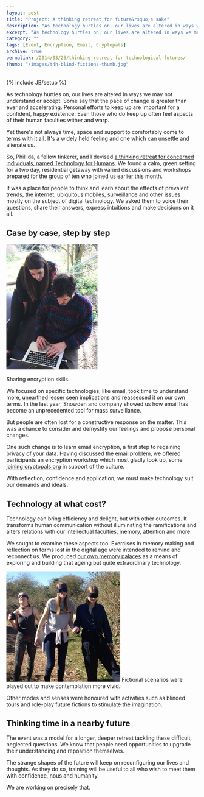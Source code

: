 ```yaml
---
layout: post
title: "Project: A thinking retreat for future&rsquo;s sake"
description: "As technology hurtles on, our lives are altered in ways we may not understand or accept. Some say that the pace of change is greater than ever and accelerating. Personal efforts to keep up are important for a confident, happy existence. Even those who do keep up often feel aspects of their human faculties wither and warp."
excerpt: "As technology hurtles on, our lives are altered in ways we may not understand or accept. Some say that the pace of change is greater than ever and accelerating. Personal efforts to keep up are important for a confident, happy existence. Even those who do keep up often feel aspects of their human faculties wither and warp."
category: ""
tags: [Event, Encryption, Email, Cryptopals]
archive: true
permalink: /2014/03/26/thinking-retreat-for-technological-futures/
thumb: "/images/t4h-blind-fictions-thumb.jpg"
---
```

{% include JB/setup %}

As technology hurtles on, our lives are altered in ways we may not understand or accept. Some say that the pace of change is greater than ever and accelerating. Personal efforts to keep up are important for a confident, happy existence. Even those who do keep up often feel aspects of their human faculties wither and warp.

Yet there's not always time, space and support to comfortably come to terms with it all. It's a widely held feeling and one which can unsettle and alienate us.

So, Phillida, a fellow tinkerer, and I devised <a href="http://matt.microsplash.org/2014/03/07/technology-for-humans/">a thinking retreat for concerned individuals, named Technology for Humans</a>. We found a calm, green setting for a two day, residential getaway with varied discussions and workshops prepared for the group of ten who joined us earlier this month.

It was a place for people to think and learn about the effects of prevalent trends, the internet, ubiquitous mobiles, surveillance and other issues mostly on the subject of digital technology. We asked them to voice their questions, share their answers, express intuitions and make decisions on it all.


Case by case, step by step
--------------------------

<div class="image-right-box small"><img class="image-right" src='/images/t4h-encryption.jpg'>
	<p>Sharing encryption skills.</p>
</div>

We focused on specific technologies, like email, took time to understand more, [unearthed lesser seen implications](https://immersion.media.mit.edu/viz#) and reassessed it on our own terms. In the last year, Snowden and company showed us how email has become an unprecedented tool for mass surveillance.

But people are often lost for a constructive response on the matter. This was a chance to consider and demystify our feelings and propose personal changes.

One such change is to learn email encryption, a first step to regaining privacy of your data. Having discussed the email problem, we offered participants an encryption workshop which most gladly took up, some [joining cryptopals.org](http://www.cryptopals.org) in support of the culture.

With reflection, confidence and application, we must make technology suit our demands and ideals.


Technology at what cost?
------------------------

Technology can bring efficiency and delight, but with other outcomes. It transforms human communication without illuminating the ramifications and alters relations with our intellectual faculties, memory, attention and more.

We sought to examine these aspects too. Exercises in memory making and reflection on forms lost in the digital age were intended to remind and reconnect us. We produced [our own memory palaces](http://www.wikihow.com/Build-a-Memory-Palace) as a means of exploring and building that ageing but quite extraordinary technology.

<div class="image-right-box large"><img class="image-right" src='/images/t4h-blind-fictions.jpg' width="300px">
	<p style="display: inline;">Fictional scenarios were played out to make contemplation more vivid.</p>
</div>

Other modes and senses were honoured with activities such as blinded tours and role-play future fictions to stimulate the imagination.


Thinking time in a nearby future
------------------------------------

The event was a model for a longer, deeper retreat tackling these difficult, neglected questions. We know that people need opportunities to upgrade their understanding and reposition themselves.

The strange shapes of the future will keep on reconfiguring our lives and thoughts. As they do so, training will be useful to all who wish to meet them with confidence, nous and humanity.

We are working on precisely that.